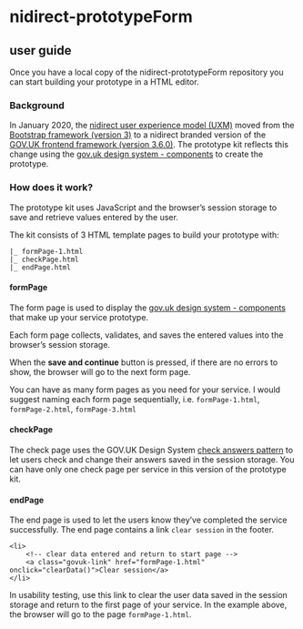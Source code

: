 # nidirect-prototypeForm
## user guide
Once you have a local copy of the nidirect-prototypeForm repository you can start building your prototype in a HTML editor.
### Background
In January 2020, the [nidirect user experience model (UXM)](http://uxm.nidirect.gov.uk/index.html) moved from the [Bootstrap framework (version 3)](https://getbootstrap.com/docs/3.4/) to a nidirect branded version of the [GOV.UK frontend framework (version 3.6.0)]( https://github.com/alphagov/govuk-frontend).
The prototype kit reflects this change using the [gov.uk design system - components](https://design-system.service.gov.uk/components/) to create the prototype.
### How does it work?
The prototype kit uses JavaScript and the browser’s session storage to save and retrieve values entered by the user.

The kit consists of 3 HTML template pages to build your prototype with:

```
|_ formPage-1.html
|_ checkPage.html
|_ endPage.html
```
#### formPage
The form page is used to display the [gov.uk design system - components](https://design-system.service.gov.uk/components/) that make up your service prototype.

Each form page collects, validates, and saves the entered values into the browser’s session storage. 

When the **save and continue** button is pressed, if there are no errors to show, the browser will go  to the next form page.

You can have as many form pages as you need for your service. I would suggest naming each form page sequentially, i.e. `formPage-1.html`, `formPage-2.html`, `formPage-3.html`


#### checkPage
The check page uses the GOV.UK Design System [check answers pattern](https://design-system.service.gov.uk/patterns/check-answers/) to let users check and change their answers saved in the session storage. 
You can have only one check page per service in this version of the prototype kit.
#### endPage
The end page is used to let the users know they’ve completed the service successfully.
The end page contains a link `clear session` in the footer. 
```
<li>
    <!-- clear data entered and return to start page -->
    <a class="govuk-link" href="formPage-1.html" onclick="clearData()">Clear session</a>
</li>
```
In usability testing, use this link to clear the user data saved in the session storage and return to the first page of your service. In the example above, the browser will go to the page `formPage-1.html`.
